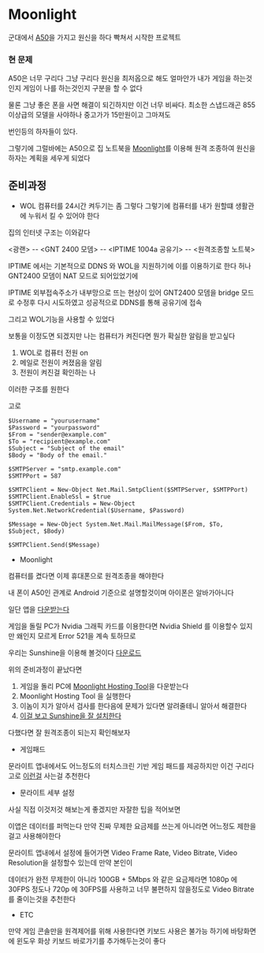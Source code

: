 # Moonlight
 
군대에서 [A50](https://namu.wiki/w/%EA%B0%A4%EB%9F%AD%EC%8B%9C%20A50?from=A50)을 가지고 원신을 하다 빡쳐서 시작한 프로젝트

### 현 문제

A50은 너무 구리다 그냥 구리다 원신을 최저옵으로 해도 얼마안가 내가 게임을 하는것인지 게임이 나를 하는것인지 구분을 할 수 없다

물론 그냥 좋은 폰을 사면 해결이 되긴하지만 이건 너무 비싸다. 최소한 스냅드래곤 855 이상급의 모델을 사야하나 중고가가 15만원이고 그마져도 

번인등의 하자들이 있다.

그렇기에 그럴바에는 A50으로 집 노트북을 [Moonlight](https://moonlight-stream.org/)를 이용해 원격 조종하여 원신을 하자는 계획을 세우게 되었다

## 준비과정

* WOL
컴퓨터를 24시간 켜두기는 좀 그렇다 그렇기에 컴퓨터를 내가 원할떄 생활관에 누워서 킬 수 있어야 한다

집의 인터넷 구조는 이와같다

<광랜> -- <GNT 2400 모뎀> -- <IPTIME 1004a 공유기> -- <원격조종할 노트북>

IPTIME 에서는 기본적으로 DDNS 와 WOL을 지원하기에 이를 이용하기로 한다 허나 GNT2400 모뎀이 NAT 모드로 되어있었기에 

IPTIME 외부접속주소가 내부망으로 뜨는 현상이 있어 GNT2400 모뎀을 bridge 모드로 수정후 다시 시도하였고 성공적으로 DDNS를 통해 공유기에 접속

그리고 WOL기능을 사용할 수 있었다

보통을 이정도면 되겠지만 나는 컴퓨터가 켜진다면 뭔가 확실한 알림을 받고싶다

1. WOL로 컴퓨터 전원 on
2. 메일로 전원이 켜졌음을 알림
3. 전원이 켜진걸 확인하는 나

이러한 구조를 원한다

고로

```shell
$Username = "yourusername"
$Password = "yourpassword"
$From = "sender@example.com"
$To = "recipient@example.com"
$Subject = "Subject of the email"
$Body = "Body of the email."

$SMTPServer = "smtp.example.com"
$SMTPPort = 587

$SMTPClient = New-Object Net.Mail.SmtpClient($SMTPServer, $SMTPPort)
$SMTPClient.EnableSsl = $true
$SMTPClient.Credentials = New-Object System.Net.NetworkCredential($Username, $Password)

$Message = New-Object System.Net.Mail.MailMessage($From, $To, $Subject, $Body)

$SMTPClient.Send($Message)
```

* Moonlight

컴퓨터를 켰다면 이제 휴대폰으로 원격조종을 해야한다

내 폰이 A50인 관계로 Android 기준으로 설명할것이며 아이폰은 알바가아니다

일단 앱을 [다운받는다](https://play.google.com/store/apps/details?id=com.limelight&pli=1)

게임을 돌릴 PC가 Nvidia 그래픽 카드를 이용한다면 Nvidia Shield 를 이용할수 있지만 왜인지 모르게 Error 521을 계속 토하므로

우리는 Sunshine을 이용해 볼것이다 [다운로드](https://play.google.com/store/apps/details?id=com.limelight&pli=1)

위의 준비과정이 끝났다면

1. 게임을 돌리 PC에 [Moonlight Hosting Tool](https://play.google.com/store/apps/details?id=com.limelight&pli=1)을 다운받는다
2. Moonlight Hosting Tool 을 실행한다 
3. 이놈이 지가 알아서 검사를 한다음에 문제가 있다면 알려줄테니 알아서 해결한다
4. [이걸 보고 Sunshine을 잘 설치한다](http://syanoe.com/game/g-util/7834.htm)

다했다면 잘 원격조종이 되는지 확인해보자

* 게임패드

문라이트 앱내에서도 어느정도의 터치스크린 기반 게임 패드를 제공하지만 이건 구리다 고로 [이런걸](https://www.joytron.co.kr/product_view.php3?kind=13&skind=28&f_num=1399) 사는걸 추천한다

* 문라이트 세부 설정

사실 직접 이것저것 해보는게 좋겠지만 자잘한 팁을 적어보면 

이앱은 데이터를 퍼먹는다 만약 진짜 무제한 요금제를 쓰는게 아니라면 어느정도 제한을 걸고 사용해야한다

문라이트 앱내에서 설정에 들어가면 Video Frame Rate, Video Bitrate, Video Resolution을 설정할수 있는데 만약 본인이 

데이터가 완전 무제한이 아니라 100GB + 5Mbps 와 같은 요금제라면 1080p 에 30FPS 정도나 720p 에 30FPS를 사용하고 너무 불편하지 않을정도로 Video Bitrate를 줄이는것을 추천한다


* ETC

만약 게임 콘솔만을 원격제어를 위해 사용한다면 키보드 사용은 불가능 하기에 바탕화면에 윈도우 화상 키보드 바로가기를 추가해두는것이 좋다









